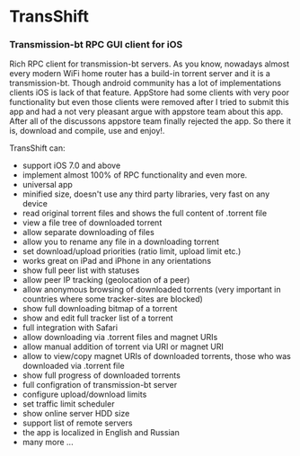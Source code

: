 # TransShift

### Transmission-bt RPC GUI client for iOS

Rich RPC client for transmission-bt servers.
As you know, nowadays almost every modern WiFi home router has a build-in torrent server and it is a transmission-bt.
Though android community has a lot of implementations clients iOS is lack of that feature. AppStore had some clients with very poor functionality but even those clients were removed after I tried to submit this app and had a not very pleasant argue with appstore team about this app. After all of the discussons appstore team finally rejected the app. So there it is, download and compile, use and enjoy!.

TransShift can:

- support iOS 7.0 and above
- implement almost 100% of RPC functionality and even more. 
- universal app
- minified size, doesn't use any third party libraries, very fast on any device
- read original torrent files and shows the full content of .torrent file
- view a file tree of downloaded torrent
- allow separate downloading of files
- allow you to rename any file in a downloading torrent
- set download/upload priorities (ratio limit, upload limit etc.)
- works great on iPad and iPhone in any orientations
- show full peer list with statuses 
- allow peer IP tracking (geolocation of a peer)
- allow anonymous browsing of downloaded torrents (very important in countries where some tracker-sites are blocked)
- show full downloading bitmap of a torrent
- show and edit  full tracker list of a torrent
- full integration with Safari
- allow downloading via .torrent files and magnet URIs
- allow manual addition of torrent via URI or magnet URI
- allow to view/copy magnet URIs of downloaded torrents, those who was downloaded via .torrent file
- show full progress of downloaded torrents
- full configration of transmission-bt server
- configure upload/download limits
- set traffic limit scheduler
- show online server HDD size
- support list of remote servers
- the app is localized in English and Russian
- many more ...

